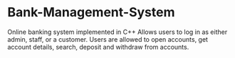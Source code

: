 # Bank-Management-System
Online banking system implemented in C++
Allows users to log in as either admin, staff, or a customer. Users are allowed to open accounts, get account details, search, deposit and withdraw from accounts. 
